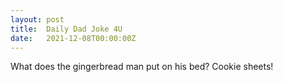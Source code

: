 ```yaml
---
layout: post
title:  Daily Dad Joke 4U
date:   2021-12-08T00:00:00Z
---
```

What does the gingerbread man put on his bed? Cookie sheets!

